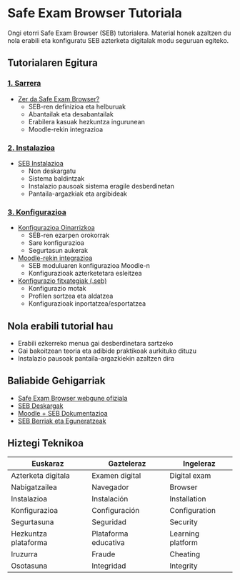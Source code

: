 # Safe Exam Browser Tutoriala

Ongi etorri Safe Exam Browser (SEB) tutorialera. Material honek azaltzen du nola erabili eta konfiguratu SEB azterketa digitalak modu seguruan egiteko.

## Tutorialaren Egitura

### [1. Sarrera](sarrera/zer_da_seb.md)
- [Zer da Safe Exam Browser?](sarrera/zer_da_seb.md)
  - SEB-ren definizioa eta helburuak
  - Abantailak eta desabantailak
  - Erabilera kasuak hezkuntza ingurunean
  - Moodle-rekin integrazioa

### [2. Instalazioa](instalazioa/instalatu.md)
- [SEB Instalazioa](instalazioa/instalatu.md)
  - Non deskargatu
  - Sistema baldintzak
  - Instalazio pausoak sistema eragile desberdinetan
  - Pantaila-argazkiak eta argibideak

### [3. Konfigurazioa](konfigurazioa/konfigurazioa_oinarria.md)
- [Konfigurazioa Oinarrizkoa](konfigurazioa/konfigurazioa_oinarria.md)
    - SEB-ren ezarpen orokorrak
    - Sare konfigurazioa
    - Segurtasun aukerak
- [Moodle-rekin integrazioa](konfigurazioa/moodle_integrazioa.md)
    - SEB moduluaren konfigurazioa Moodle-n
    - Konfigurazioak azterketetara esleitzea
- [Konfigurazio fitxategiak (.seb)](konfigurazioa/fitxategiak_konfigurazioa.md)
    - Konfigurazio motak
    - Profilen sortzea eta aldatzea
    - Konfigurazioak inportatzea/esportatzea

## Nola erabili tutorial hau

- Erabili ezkerreko menua gai desberdinetara sartzeko
- Gai bakoitzean teoria eta adibide praktikoak aurkituko dituzu
- Instalazio pausoak pantaila-argazkiekin azaltzen dira

## Baliabide Gehigarriak

- <a href="https://safeexambrowser.org/" target="_blank">Safe Exam Browser webgune ofiziala</a>
- <a href="https://safeexambrowser.org/download_en.html" target="_blank">SEB Deskargak</a>
- <a href="https://docs.moodle.org/403/en/Safe_Exam_Browser" target="_blank">Moodle + SEB Dokumentazioa</a>
- <a href="https://safeexambrowser.org/news_en.html" target="_blank">SEB Berriak eta Eguneratzeak</a>

## Hiztegi Teknikoa

| Euskaraz | Gazteleraz | Ingeleraz |
|----------|------------|-----------|
| Azterketa digitala | Examen digital | Digital exam |
| Nabigatzailea | Navegador | Browser |
| Instalazioa | Instalación | Installation |
| Konfigurazioa | Configuración | Configuration |
| Segurtasuna | Seguridad | Security |
| Hezkuntza plataforma | Plataforma educativa | Learning platform |
| Iruzurra | Fraude | Cheating |
| Osotasuna | Integridad | Integrity |
